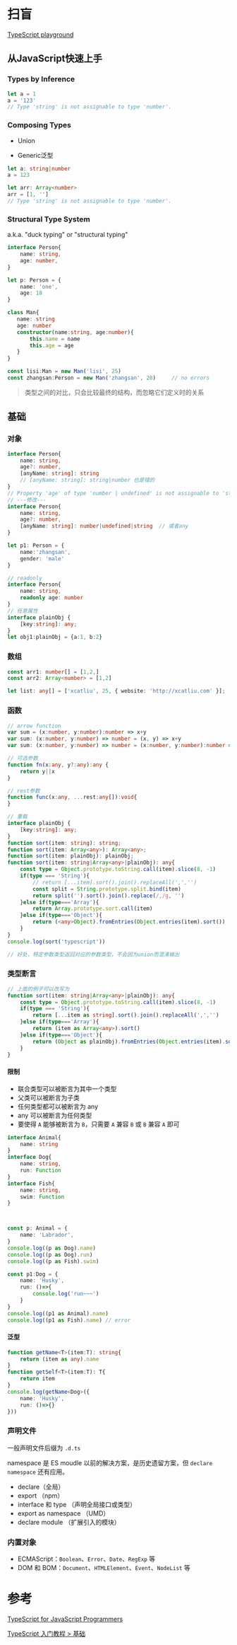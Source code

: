 # 扫盲

[TypeScript playground](https://www.typescriptlang.org/zh/play)

## 从JavaScript快速上手

### Types by Inference

```typescript
let a = 1
a = '123'
// Type 'string' is not assignable to type 'number'.
```

### Composing Types

- Union

- Generic泛型

```typescript
let a: string|number
a = 123

let arr: Array<number>
arr = [1, '']
// Type 'string' is not assignable to type 'number'.
```

### Structural Type System

a.k.a.  "duck typing" or "structural typing"

```typescript
interface Person{
    name: string,
    age: number,
}

let p: Person = {
    name: 'one',
    age: 18
}

class Man{
   name: string
   age: number
   constructor(name:string, age:number){
       this.name = name
       this.age = age
   }
}

const lisi:Man = new Man('lisi', 25)
const zhangsan:Person = new Man('zhangsan', 20)		// no errors
```

> 类型之间的对比，只会比较最终的结构，而忽略它们定义时的关系

## 基础

### 对象

```typescript
interface Person{
    name: string,
    age?: number,
    [anyName: string]: string
    // [anyName: string]: string|number 也是错的
}
// Property 'age' of type 'number | undefined' is not assignable to 'string' index type 'string'.
// ---修改---
interface Person{
    name: string,
    age?: number,
    [anyName: string]: number|undefined|string	// 或者any
}

let p1: Person = {
    name:'zhangsan',
    gender: 'male'
}

// readonly
interface Person{
    name: string,
    readonly age: number
}
// 任意属性
interface plainObj {
    [key:string]: any;
}
let obj1:plainObj = {a:1, b:2}
```

### 数组

```typescript
const arr1: number[] = [1,2,]
const arr2: Array<number> = [1,2]

let list: any[] = ['xcatliu', 25, { website: 'http://xcatliu.com' }];
```

### 函数

```TypeScript
// arrow function
var sum = (x:number, y:number):number => x+y
var sum: (x:number, y:number) => number = (x, y) => x+y
var sum: (x:number, y:number) => number = (x:number, y:number):number => x+y

// 可选参数
function fn(x:any, y?:any):any {
    return y||x
}

// rest参数
function func(x:any, ...rest:any[]):void{
}
```

```typescript
// 重载
interface plainObj {
    [key:string]: any;
}
function sort(item: string): string;
function sort(item: Array<any>): Array<any>;
function sort(item: plainObj): plainObj;
function sort(item: string|Array<any>|plainObj): any{
    const type = Object.prototype.toString.call(item).slice(8, -1)
    if(type === 'String'){
        // return [...item].sort().join().replaceAll(',','')
        const split = String.prototype.split.bind(item)
        return split('').sort().join().replace(/,/g, '')
    }else if(type==='Array'){
        return Array.prototype.sort.call(item)
    }else if(type==='Object'){
        return (<any>Object).fromEntries(Object.entries(item).sort())
    }
}
console.log(sort('typescript'))

// 好处，特定参数类型返回对应的参数类型，不会因为union而混淆输出
```

### 类型断言

```TypeScript
// 上面的例子可以改写为
function sort(item: string|Array<any>|plainObj): any{
    const type = Object.prototype.toString.call(item).slice(8, -1)
    if(type === 'String'){
        return [...item as string].sort().join().replaceAll(',','')
    }else if(type==='Array'){
        return (item as Array<any>).sort()
    }else if(type==='Object'){
        return (Object as plainObj).fromEntries(Object.entries(item).sort())
    }
}
```

#### 限制

- 联合类型可以被断言为其中一个类型
- 父类可以被断言为子类
- 任何类型都可以被断言为 any
- any 可以被断言为任何类型
- 要使得 `A` 能够被断言为 `B`，只需要 `A` 兼容 `B` 或 `B` 兼容 `A` 即可

```TypeScript
interface Animal{
    name: string
}
interface Dog{
    name: string,
    run: Function
}
interface Fish{
    name: string,
    swim: Function
}



const p: Animal = {
    name: 'Labrador',
}
console.log((p as Dog).name)
console.log((p as Dog).run)
console.log((p as Fish).swim)

const p1:Dog = {
    name: 'Husky',
    run: ()=>{
        console.log('run~~~')
    }
}
console.log((p1 as Animal).name)
console.log((p1 as Fish).name) // error
```

#### 泛型

```TypeScript
function getName<T>(item:T): string{
    return (item as any).name
}
function getSelf<T>(item:T): T{
    return item
}
console.log(getName<Dog>({
    name: 'Husky',
    run: ()=>{}
}))
```

### 声明文件

一般声明文件后缀为 `.d.ts`

namespace 是 ES moudle 以前的解决方案，是历史遗留方案，但 `declare namespace` 还有应用。

- declare（全局）
- export （npm）
- interface 和 type （声明全局接口或类型）
- export as namespace （UMD）
- declare module （扩展引入的模块）

### 内置对象

- ECMAScript：`Boolean`、`Error`、`Date`、`RegExp` 等
- DOM 和 BOM：`Document`、`HTMLElement`、`Event`、`NodeList` 等

# 参考

[TypeScript for JavaScript Programmers](https://www.typescriptlang.org/docs/handbook/typescript-in-5-minutes.html)

[TypeScript 入门教程 > 基础](https://ts.xcatliu.com/basics/index.html)


